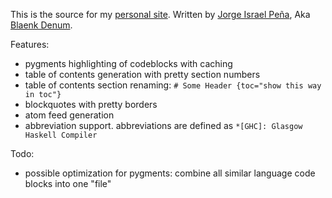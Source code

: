 This is the source for my [personal site](http://veryr.com).
Written by [Jorge Israel Peña](http://blaenkdenum.com), Aka [Blaenk Denum](https://github.com/blaenk/blaenk.github.io).

Features:

* pygments highlighting of codeblocks with caching
* table of contents generation with pretty section numbers
* table of contents section renaming: `# Some Header {toc="show this way in toc"}`
* blockquotes with pretty borders
* atom feed generation
* abbreviation support. abbreviations are defined as `*[GHC]: Glasgow Haskell Compiler`

Todo:

* possible optimization for pygments: combine all similar language code blocks into one "file"
